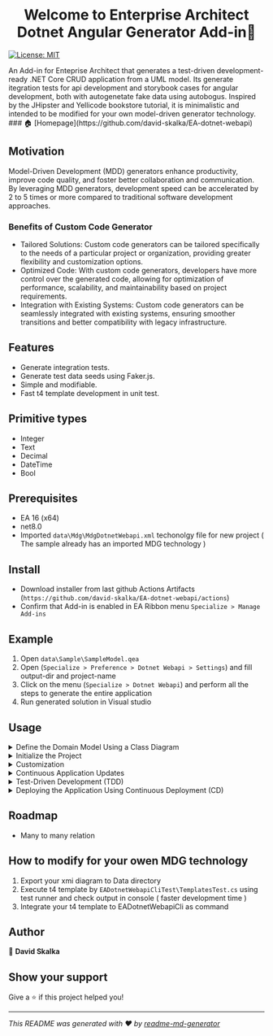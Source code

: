<h1 align="center">Welcome to Enterprise Architect Dotnet Angular Generator Add-in👋</h1>
<p>

  <a href="#" target="_blank">
    <img alt="License: MIT" src="https://img.shields.io/badge/License-MIT-yellow.svg" />
  </a>
</p>
An Add-in for Enteprise Architect that generates a test-driven development-ready .NET Core CRUD application from a UML model. Its generate itegration tests for api development and storybook cases for angular development, both with autogenetate fake data using autobogus. Inspired by the JHipster and Yellicode bookstore tutorial, it is minimalistic and intended to be modified for your own model-driven generator technology. 
### 🏠 [Homepage](https://github.com/david-skalka/EA-dotnet-webapi)

## Motivation

Model-Driven Development (MDD) generators enhance productivity, improve code quality, and foster better collaboration and communication. By leveraging MDD generators, development speed can be accelerated by 2 to 5 times or more compared to traditional software development approaches.

### Benefits of Custom Code Generator
- Tailored Solutions: Custom code generators can be tailored specifically to the needs of a particular project or organization, providing greater flexibility and customization options.
- Optimized Code: With custom code generators, developers have more control over the generated code, allowing for optimization of performance, scalability, and maintainability based on project requirements.
- Integration with Existing Systems: Custom code generators can be seamlessly integrated with existing systems, ensuring smoother transitions and better compatibility with legacy infrastructure.


## Features
- Generate integration tests.
- Generate test data seeds using Faker.js.
- Simple and modifiable.
- Fast t4 template development in unit test.

## Primitive types
- Integer
- Text
- Decimal
- DateTime
- Bool

## Prerequisites
- EA 16 (x64)
- net8.0
- Imported `data\Mdg\MdgDotnetWebapi.xml` techonolgy file for new project ( The sample already has an imported MDG technology )

## Install
- Download installer from last github Actions Artifacts (`https://github.com/david-skalka/EA-dotnet-webapi/actions`)
- Confirm that Add-in is enabled in EA Ribbon menu `Specialize > Manage Add-ins`


## Example
1. Open `data\Sample\SampleModel.qea`
2. Open (`Specialize > Preference > Dotnet Webapi > Settings`) and fill output-dir and project-name
4. Click on the menu (`Specialize > Dotnet Webapi`) and perform all the steps to generate the entire application
5. Run generated solution in Visual studio


## Usage
  <details>
    <summary>Define the Domain Model Using a Class Diagram</summary>
    Identify Main Data Entities: Extract key entities (e.g., users, products, orders) from the business specifications.
    Understand Attributes and Relationships: Analyze their attributes, relationships, and necessary operations.
    Add stereotypes to @UMLModel ( ReactCoreGen ), @UmlClass ( Entity ), Attributes ( Field ). Fill in their tags accordingly.
  </details>
  <details>
    <summary>Initialize the Project</summary>
    Generate the Application: Navigate to the menu (Specialize > Dotnet Webapi) and follow the steps to generate the entire application.
  </details>
  <details>
    <summary>Customization</summary>
    Create Prototype: Focus on entity relationships and validate them. Specify Action Behavior: Customize the specified actions, then make minor UI changes. Code Merging: Be cautious with full customizations before modifying the UML model.
  </details>
  <details>
  <summary>Continuous Application Updates</summary>
    Version Control: Utilize version control systems to merge new UML model changes into the customized application.
  </details>
  <details>
    <summary>Test-Driven Development (TDD)</summary>
    Utilize execution tests to customize API actions instead of using Swagger UI or the React client. For insights into the TDD application, refer to the test coverage report, which provides valuable information about the application's architecture and its test cases.
    Benefits: TDD facilitates faster development and enhances code quality by making refactoring easier. It ensures that bugs are detected and resolved early, resulting in a more robust and maintainable codebase.
  </details>
    

<details>
  <summary>Deploying the Application Using Continuous Deployment (CD)</summary>
Test Execution: It is critical to execute tests using a continuous integration server (e.g., GitHub Actions) to ensure all tests in the repository pass. Disable application deployment unless all tests succeed.
    </details>

## Roadmap
- Many to many relation

## How to modify for your owen MDG technology
1. Export your xmi diagram to Data directory
2. Execute t4 template by `EADotnetWebapiCliTest\TemplatesTest.cs` using test runner and check output in console ( faster development time )
3. Integrate your t4 template to EADotnetWebapiCli as command

## Author

👤 **David Skalka**


## Show your support

Give a ⭐️ if this project helped you!

***
_This README was generated with ❤️ by [readme-md-generator](https://github.com/kefranabg/readme-md-generator)_
